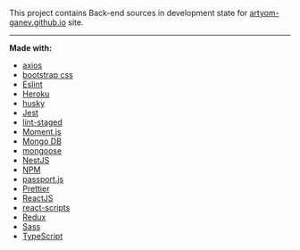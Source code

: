  This project contains Back-end sources in development state for [artyom-ganev.github.io](https://artyom-ganev.github.io) site.
   
- - - -
**Made with:**
* [axios](https://github.com/axios/axios)
* [bootstrap css](https://getbootstrap.com)
* [Eslint](https://eslint.org)
* [Heroku](https://www.heroku.com)
* [husky](https://github.com/typicode/husky)
* [Jest](https://jestjs.io/)
* [lint-staged](https://github.com/okonet/lint-staged)
* [Moment.js](https://momentjs.com)
* [Mongo DB](https://www.mongodb.com)
* [mongoose](https://mongoosejs.com)
* [NestJS](https://nestjs.com)
* [NPM](https://www.npmjs.com)
* [passport.js](http://www.passportjs.org)
* [Prettier](https://prettier.io)
* [ReactJS](https://reactjs.org)
* [react-scripts](https://www.npmjs.com/package/react-scripts)
* [Redux](https://redux.js.org)
* [Sass](https://sass-lang.com)
* [TypeScript](https://www.typescriptlang.org)

